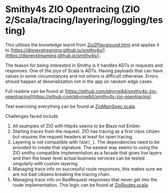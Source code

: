 # Smithy4s ZIO Opentracing (ZIO 2/Scala/tracing/layering/logging/testing)

This utilises the knowledge learnt from [Zio2Playground.html](Zio2Playground.html) and applies it to
[https://disneystreaming.github.io/smithy4s/](https://disneystreaming.github.io/smithy4s/).

The teason for being interested in Smithy is it handles ADTs in requests and responses. One of the joys of Scala is ADTs.
Having payloads that can have values in some circumstances and not others is difficult otherwise. Errors should
happen at deserialization not in the app on random edge cases.

Full readme can be found
at [https://github.com/pbyrne84/smithy4s-zio-opentracing](https://github.com/pbyrne84/smithy4s-zio-opentracing)

Test exercising everything can be found
at [ZioMainSpec.scala](https://github.com/pbyrne84/smithy4s-zio-opentracing/blob/main/examplezio/src/test/scala/zioexample/ZIOMainSpec.scala).

Challenges faced include

1. All examples of ZIO with http4s seems to be Blaze not Ember.
2. Starting traces from the request. ZIO has tracing as a first class citizen but requires the request headers at least
   for open tracing.
3. Layering is not compatible with ```TASK[_]```. The dependencies need to be provided to create that signature.
   The easiest way seems to using the ZIO smithy compatible implementation as a facade that gives live layers and then
   the lower level actual business services can be tested singularly with custom layering.
4. Managing trace info on successful route responses, this makes sure we are not bad citizens breaking the tracing chain.
5. Managing trace info on BadRequest responses that never get into the route implementation. This logic can be found 
   at [ZioRoutes.scala](https://github.com/pbyrne84/smithy4s-zio-opentracing/blob/main/examplezio/src/main/scala/zioexample/ZIORoutes.scala).
